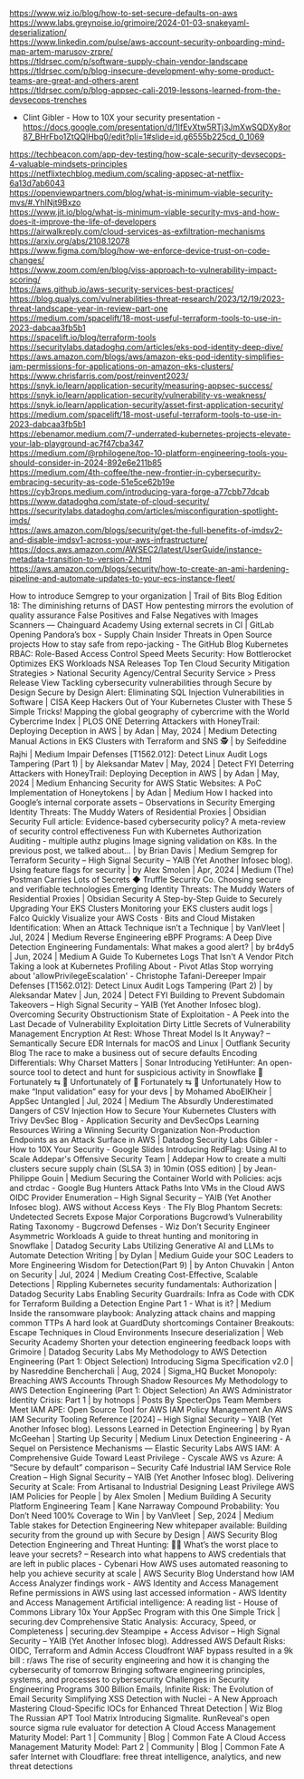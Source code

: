 https://www.wiz.io/blog/how-to-set-secure-defaults-on-aws  
https://www.labs.greynoise.io/grimoire/2024-01-03-snakeyaml-deserialization/  
https://www.linkedin.com/pulse/aws-account-security-onboarding-mind-map-artem-marusov-zrpre/  
https://tldrsec.com/p/software-supply-chain-vendor-landscape  
https://tldrsec.com/p/blog-insecure-development-why-some-product-teams-are-great-and-others-arent  
https://tldrsec.com/p/blog-appsec-cali-2019-lessons-learned-from-the-devsecops-trenches  
- Clint Gibler - How to 10X your security presentation - https://docs.google.com/presentation/d/1lfEvXtw5RTj3JmXwSQDXy8or87_BHrFbo1ZtQQlHbq0/edit?pli=1#slide=id.g6555b225cd_0_1069

https://techbeacon.com/app-dev-testing/how-scale-security-devsecops-4-valuable-mindsets-principles  
https://netflixtechblog.medium.com/scaling-appsec-at-netflix-6a13d7ab6043  
https://openviewpartners.com/blog/what-is-minimum-viable-security-mvs/#.YhINjt9Bxzo  
https://www.jit.io/blog/what-is-minimum-viable-security-mvs-and-how-does-it-improve-the-life-of-developers  
https://airwalkreply.com/cloud-services-as-exfiltration-mechanisms  
https://arxiv.org/abs/2108.12078  
https://www.figma.com/blog/how-we-enforce-device-trust-on-code-changes/  
https://www.zoom.com/en/blog/viss-approach-to-vulnerability-impact-scoring/  
https://aws.github.io/aws-security-services-best-practices/  
https://blog.qualys.com/vulnerabilities-threat-research/2023/12/19/2023-threat-landscape-year-in-review-part-one  
https://medium.com/spacelift/18-most-useful-terraform-tools-to-use-in-2023-dabcaa3fb5b1  
https://spacelift.io/blog/terraform-tools  
https://securitylabs.datadoghq.com/articles/eks-pod-identity-deep-dive/  
https://aws.amazon.com/blogs/aws/amazon-eks-pod-identity-simplifies-iam-permissions-for-applications-on-amazon-eks-clusters/  
https://www.chrisfarris.com/post/reinvent2023/  
https://snyk.io/learn/application-security/measuring-appsec-success/  
https://snyk.io/learn/application-security/vulnerability-vs-weakness/  
https://snyk.io/learn/application-security/asset-first-application-security/  
https://medium.com/spacelift/18-most-useful-terraform-tools-to-use-in-2023-dabcaa3fb5b1  
https://ebenamor.medium.com/7-underrated-kubernetes-projects-elevate-your-lab-playground-ac7f47cba347  
https://medium.com/@rphilogene/top-10-platform-engineering-tools-you-should-consider-in-2024-892e6e211b85  
https://medium.com/4th-coffee/the-new-frontier-in-cybersecurity-embracing-security-as-code-51e5ce62b19e  
https://cyb3rops.medium.com/introducing-yara-forge-a77cbb77dcab  
https://www.datadoghq.com/state-of-cloud-security/  
https://securitylabs.datadoghq.com/articles/misconfiguration-spotlight-imds/  
https://aws.amazon.com/blogs/security/get-the-full-benefits-of-imdsv2-and-disable-imdsv1-across-your-aws-infrastructure/  
https://docs.aws.amazon.com/AWSEC2/latest/UserGuide/instance-metadata-transition-to-version-2.html  
https://aws.amazon.com/blogs/security/how-to-create-an-ami-hardening-pipeline-and-automate-updates-to-your-ecs-instance-fleet/  


How to introduce Semgrep to your organization | Trail of Bits Blog
Edition 18: The diminishing returns of DAST
How pentesting mirrors the evolution of quality assurance
False Positives and False Negatives with Images Scanners — Chainguard Academy
Using external secrets in CI | GitLab
Opening Pandora’s box - Supply Chain Insider Threats in Open Source projects
How to stay safe from repo-jacking - The GitHub Blog
Kubernetes RBAC: Role-Based Access Control
Speed Meets Security: How Bottlerocket Optimizes EKS Workloads
NSA Releases Top Ten Cloud Security Mitigation Strategies > National Security Agency/Central Security Service > Press Release View
Tackling cybersecurity vulnerabilities through Secure by Design
Secure by Design Alert: Eliminating SQL Injection Vulnerabilities in Software | CISA
Keep Hackers Out of Your Kubernetes Cluster with These 5 Simple Tricks!
Mapping the global geography of cybercrime with the World Cybercrime Index | PLOS ONE
Deterring Attackers with HoneyTrail: Deploying Deception in AWS | by Adan | May, 2024 | Medium
Detecting Manual Actions in EKS Clusters with Terraform and SNS 🕵 | by Seifeddine Rajhi | Medium
Impair Defenses [T1562.012]: Detect Linux Audit Logs Tampering (Part 1) | by Aleksandar Matev | May, 2024 | Detect FYI
Deterring Attackers with HoneyTrail: Deploying Deception in AWS | by Adan | May, 2024 | Medium
Enhancing Security for AWS Static Websites: A PoC Implementation of Honeytokens | by Adan | Medium
How I hacked into Google’s internal corporate assets – Observations in Security
Emerging Identity Threats: The Muddy Waters of Residential Proxies | Obsidian Security
Full article: Evidence-based cybersecurity policy? A meta-review of security control effectiveness
Fun with Kubernetes Authorization Auditing - multiple authz plugins
Image signing validation on K8s. In the previous post, we talked about… | by Brian Davis | Medium
Semgrep for Terraform Security – High Signal Security – YAIB (Yet Another Infosec blog).
Using feature flags for security | by Alex Smolen | Apr, 2024 | Medium
(The) Postman Carries Lots of Secrets ◆ Truffle Security Co.
Choosing secure and verifiable technologies
Emerging Identity Threats: The Muddy Waters of Residential Proxies | Obsidian Security
A Step-by-Step Guide to Securely Upgrading Your EKS Clusters
Monitoring your EKS clusters audit logs | Falco
Quickly Visualize your AWS Costs · Bits and Cloud
Mistaken Identification: When an Attack Technique isn’t a Technique | by VanVleet | Jul, 2024 | Medium
Reverse Engineering eBPF Programs: A Deep Dive
Detection Engineering Fundamentals: What makes a good alert? | by br4dy5 | Jun, 2024 | Medium
A Guide To Kubernetes Logs That Isn't A Vendor Pitch
Taking a look at Kubernetes Profiling
About - Pivot Atlas
Stop worrying about 'allowPrivilegeEscalation' - Christophe Tafani-Dereeper
Impair Defenses [T1562.012]: Detect Linux Audit Logs Tampering (Part 2) | by Aleksandar Matev | Jun, 2024 | Detect FYI
Building to Prevent Subdomain Takeovers – High Signal Security – YAIB (Yet Another Infosec blog).
Overcoming Security Obstructionism
State of Exploitation - A Peek into the Last Decade of Vulnerability Exploitation
Dirty Little Secrets of Vulnerability Management
Encryption At Rest: Whose Threat Model Is It Anyway? – Semantically Secure
EDR Internals for macOS and Linux | Outflank Security Blog
The race to make a business out of secure defaults
Encoding Differentials: Why Charset Matters | Sonar
Introducing YetiHunter: An open-source tool to detect and hunt for suspicious activity in Snowflake
🙂 Fortunately ⇆ 🙁 Unfortunately of 🙂 Fortunately ⇆ 🙁 Unfortunately
How to make “Input validation” easy for your devs | by Mohamed AboElKheir | AppSec Untangled | Jul, 2024 | Medium
The Absurdly Underestimated Dangers of CSV Injection
How to Secure Your Kubernetes Clusters with Trivy
DevSec Blog - Application Security and DevSecOps Learning Resources
Wiring a Winning Security Organization
Non-Production Endpoints as an Attack Surface in AWS | Datadog Security Labs
Gibler - How to 10X Your Security - Google Slides
Introducing RedFlag: Using AI to Scale Addepar's Offensive Security Team | Addepar
How to create a multi clusters secure supply chain (SLSA 3) in 10min (OSS edition) | by Jean-Philippe Gouin | Medium
Securing the Container World with Policies: acjs and ctrdac - Google Bug Hunters
Attack Paths Into VMs in the Cloud
AWS OIDC Provider Enumeration – High Signal Security – YAIB (Yet Another Infosec blog).
AWS without Access Keys · The Fly Blog
Phantom Secrets: Undetected Secrets Expose Major Corporations
Bugcrowd’s Vulnerability Rating Taxonomy - Bugcrowd
Defenses - Wiz
Don’t Security Engineer Asymmetric Workloads
A guide to threat hunting and monitoring in Snowflake | Datadog Security Labs
Utilizing Generative AI and LLMs to Automate Detection Writing | by Dylan | Medium
Guide your SOC Leaders to More Engineering Wisdom for Detection(Part 9) | by Anton Chuvakin | Anton on Security | Jul, 2024 | Medium
Creating Cost-Effective, Scalable Detections | Rippling
Kubernetes security fundamentals: Authorization | Datadog Security Labs
Enabling Security Guardrails: Infra as Code with CDK for Terraform
Building a Detection Engine Part 1 - What is it? | Medium
Inside the ransomware playbook: Analyzing attack chains and mapping common TTPs
A hard look at GuardDuty shortcomings
Container Breakouts: Escape Techniques in Cloud Environments
Insecure deserialization | Web Security Academy
Shorten your detection engineering feedback loops with Grimoire | Datadog Security Labs
My Methodology to AWS Detection Engineering (Part 1: Object Selection)
Introducing Sigma Specification v2.0 | by Nasreddine Bencherchali | Aug, 2024 | Sigma_HQ
Bucket Monopoly: Breaching AWS Accounts Through Shadow Resources
My Methodology to AWS Detection Engineering (Part 1: Object Selection)
An AWS Administrator Identity Crisis: Part 1 | by hotnops | Posts By SpecterOps Team Members
Meet IAM APE: Open Source Tool for AWS IAM Policy Management
An AWS IAM Security Tooling Reference [2024] – High Signal Security – YAIB (Yet Another Infosec blog).
Lessons Learned in Detection Engineering | by Ryan McGeehan | Starting Up Security | Medium
Linux Detection Engineering - A Sequel on Persistence Mechanisms — Elastic Security Labs
AWS IAM: A Comprehensive Guide Toward Least Privilege - Cyscale
AWS vs Azure: A “Secure by default” comparison – Security Café
Industrial IAM Service Role Creation – High Signal Security – YAIB (Yet Another Infosec blog).
Delivering Security at Scale: From Artisanal to Industrial
Designing Least Privilege AWS IAM Policies for People | by Alex Smolen | Medium
Building A Security Platform Engineering Team | Kane Narraway
Compound Probability: You Don’t Need 100% Coverage to Win | by VanVleet | Sep, 2024 | Medium
Table stakes for Detection Engineering
New whitepaper available: Building security from the ground up with Secure by Design | AWS Security Blog
Detection Engineering and Threat Hunting: 🤝🏼
What’s the worst place to leave your secrets? – Research into what happens to AWS credentials that are left in public places - Cybenari
How AWS uses automated reasoning to help you achieve security at scale | AWS Security Blog
Understand how IAM Access Analyzer findings work - AWS Identity and Access Management
Refine permissions in AWS using last accessed information - AWS Identity and Access Management
Artificial intelligence: A reading list - House of Commons Library
10x Your AppSec Program with this One Simple Trick | securing.dev
Comprehensive Static Analysis: Accuracy, Speed, or Completeness | securing.dev
Steampipe + Access Advisor – High Signal Security – YAIB (Yet Another Infosec blog).
Addressed AWS Default Risks: OIDC, Terraform and Admin Access
Cloudfront WAF bypass resulted in a 9k bill : r/aws
The rise of security engineering and how it is changing the cybersecurity of tomorrow
Bringing software engineering principles, systems, and processes to cybersecurity
Challenges in Security Engineering Programs
300 Billion Emails, Infinite Risk: The Evolution of Email Security
Simplifying XSS Detection with Nuclei - A New Approach
Mastering Cloud-Specific IOCs for Enhanced Threat Detection | Wiz Blog
The Russian APT Tool Matrix
Introducing Sigmalite. RunReveal's open source sigma rule evaluator for detection
A Cloud Access Management Maturity Model: Part 1 | Community | Blog | Common Fate
A Cloud Access Management Maturity Model: Part 2 | Community | Blog | Common Fate
A safer Internet with Cloudflare: free threat intelligence, analytics, and new threat detections
